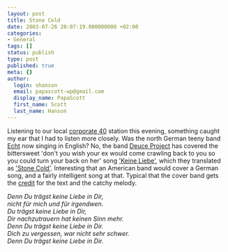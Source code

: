 ```yaml
---
layout: post
title: Stone Cold
date: 2003-07-26 20:07:19.000000000 +02:00
categories:
- General
tags: []
status: publish
type: post
published: true
meta: {}
author:
  login: shanson
  email: papascott-wp@gmail.com
  display_name: PapaScott
  first_name: Scott
  last_name: Hanson
---
```

<p>Listening to our local <a title="Radio Hamburg" href="http://www.radiohh.de/">corporate 40</a> station this evening, something caught my ear that I had to listen more closely. Was the north German teeny band <a href="http://www.echt.de/">Echt</a> now singing in English? No, the band <a href="http://www.deuceproject.com/">Deuce Project</a> has covered the bittersweet 'don't you wish your ex would come crawling back to you so you could turn your back on her' song <a href="http://www.letssingit.com/echt-du-tragst-keine-liebe-in-dir-qgb8jwl.html">'Keine Liebe'</a>, which they translated as <a href="http://www.deuceproject.com/the-deuce-project-lyrics.html#stone-cold">'Stone Cold'</a>. Interesting that an American band would cover a German song, and a fairly intelligent song at that. Typical that the cover band gets the <a href="http://www.deuceproject.com/images/deucebillboardsinglereview.jpg">credit</a> for the text and the catchy melody.</p>
<p><i>Denn Du trägst keine Liebe in Dir,<br />
nicht für mich und für irgendwen.<br />
Du trägst keine Liebe in Dir,<br />
Dir nachzutrauern hat keinen Sinn mehr.<br />
Denn Du trägst keine Liebe in Dir.<br />
Dich zu vergessen, war nicht sehr schwer.<br />
Denn Du trägst keine Liebe in Dir.</i></p>

